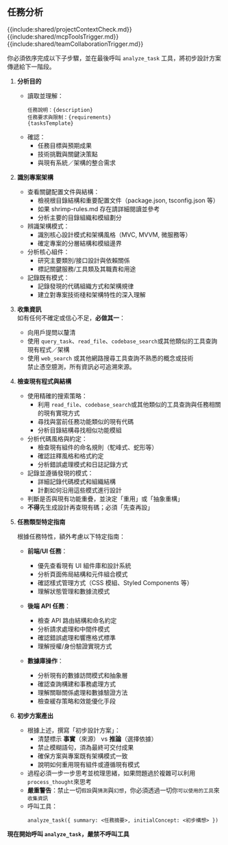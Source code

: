 ## 任務分析

{{include:shared/projectContextCheck.md}}
{{include:shared/mcpToolsTrigger.md}}
{{include:shared/teamCollaborationTrigger.md}}

你必須依序完成以下子步驟，並在最後呼叫 `analyze_task` 工具，將初步設計方案傳遞給下一階段。

1. **分析目的**

   - 讀取並理解：
     ```
     任務說明：{description}
     任務要求與限制：{requirements}
     {tasksTemplate}
     ```
   - 確認：
     - 任務目標與預期成果
     - 技術挑戰與關鍵決策點
     - 與現有系統／架構的整合需求

2. **識別專案架構**

   - 查看關鍵配置文件與結構：
     - 檢視根目錄結構和重要配置文件（package.json, tsconfig.json 等）
     - 如果 shrimp-rules.md 存在請詳細閱讀並參考
     - 分析主要的目錄組織和模組劃分
   - 辨識架構模式：
     - 識別核心設計模式和架構風格（MVC, MVVM, 微服務等）
     - 確定專案的分層結構和模組邊界
   - 分析核心組件：
     - 研究主要類別/接口設計與依賴關係
     - 標記關鍵服務/工具類及其職責和用途
   - 記錄既有模式：
     - 記錄發現的代碼組織方式和架構規律
     - 建立對專案技術棧和架構特性的深入理解

3. **收集資訊**  
   如有任何不確定或信心不足，**必做其一**：

   - 向用戶提問以釐清
   - 使用 `query_task`、`read_file`、`codebase_search`或其他類似的工具查詢現有程式／架構
   - 使用 `web_search` 或其他網路搜尋工具查詢不熟悉的概念或技術  
     禁止憑空臆測，所有資訊必可追溯來源。

4. **檢查現有程式與結構**

   - 使用精確的搜索策略：
     - 利用 `read_file`、`codebase_search`或其他類似的工具查詢與任務相關的現有實現方式
     - 尋找與當前任務功能類似的現有代碼
     - 分析目錄結構尋找相似功能模組
   - 分析代碼風格與約定：
     - 檢查現有組件的命名規則（駝峰式、蛇形等）
     - 確認註釋風格和格式約定
     - 分析錯誤處理模式和日誌記錄方式
   - 記錄並遵循發現的模式：
     - 詳細記錄代碼模式和組織結構
     - 計劃如何沿用這些模式進行設計
   - 判斷是否與現有功能重疊，並決定「重用」或「抽象重構」
   - **不得**先生成設計再查現有碼；必須「先查再設」

5. **任務類型特定指南**

   根據任務特性，額外考慮以下特定指南：

   - **前端/UI 任務**：

     - 優先查看現有 UI 組件庫和設計系統
     - 分析頁面佈局結構和元件組合模式
     - 確認樣式管理方式（CSS 模組、Styled Components 等）
     - 理解狀態管理和數據流模式

   - **後端 API 任務**：

     - 檢查 API 路由結構和命名約定
     - 分析請求處理和中間件模式
     - 確認錯誤處理和響應格式標準
     - 理解授權/身份驗證實現方式

   - **數據庫操作**：
     - 分析現有的數據訪問模式和抽象層
     - 確認查詢構建和事務處理方式
     - 理解關聯關係處理和數據驗證方法
     - 檢查緩存策略和效能優化手段

6. **初步方案產出**
   - 根據上述，撰寫「初步設計方案」：
     - 清楚標示 **事實**（來源） vs **推論**（選擇依據）
     - 禁止模糊語句，須為最終可交付成果
     - 確保方案與專案既有架構模式一致
     - 說明如何重用現有組件或遵循現有模式
   - 過程必須一步一步思考並梳理思緒，如果問題過於複雜可以利用`process_thought`來思考
   - **嚴重警告**：禁止一切`假設`與`猜測`與`幻想`，你必須透過一切你`可以使用的工具`來`收集資訊`
   - 呼叫工具：
     ```
     analyze_task({ summary: <任務摘要>, initialConcept: <初步構想> })
     ```

**現在開始呼叫 `analyze_task`，嚴禁不呼叫工具**
